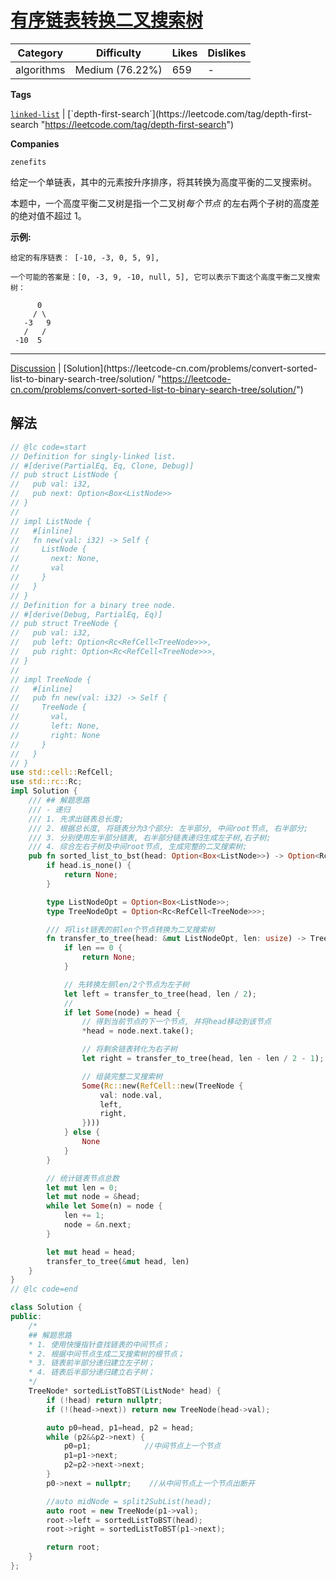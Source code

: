 # [有序链表转换二叉搜索树](https://leetcode-cn.com/problems/convert-sorted-list-to-binary-search-tree/description/ "https://leetcode-cn.com/problems/convert-sorted-list-to-binary-search-tree/description/")

| Category   | Difficulty      | Likes | Dislikes |
| ---------- | --------------- | ----- | -------- |
| algorithms | Medium (76.22%) | 659   | -        |

**Tags**

[`linked-list`](https://leetcode.com/tag/linked-list "https://leetcode.com/tag/linked-list") | [`depth-first-search`](https://leetcode.com/tag/depth-first-search "https://leetcode.com/tag/depth-first-search")

**Companies**

`zenefits`

给定一个单链表，其中的元素按升序排序，将其转换为高度平衡的二叉搜索树。

本题中，一个高度平衡二叉树是指一个二叉树*每个节点* 的左右两个子树的高度差的绝对值不超过 1。

**示例:**

```
给定的有序链表： [-10, -3, 0, 5, 9],

一个可能的答案是：[0, -3, 9, -10, null, 5], 它可以表示下面这个高度平衡二叉搜索树：

      0
     / \
   -3   9
   /   /
 -10  5
```

---

[Discussion](https://leetcode-cn.com/problems/convert-sorted-list-to-binary-search-tree/comments/ "https://leetcode-cn.com/problems/convert-sorted-list-to-binary-search-tree/comments/") | [Solution](https://leetcode-cn.com/problems/convert-sorted-list-to-binary-search-tree/solution/ "https://leetcode-cn.com/problems/convert-sorted-list-to-binary-search-tree/solution/")

## 解法

```rust
// @lc code=start
// Definition for singly-linked list.
// #[derive(PartialEq, Eq, Clone, Debug)]
// pub struct ListNode {
//   pub val: i32,
//   pub next: Option<Box<ListNode>>
// }
//
// impl ListNode {
//   #[inline]
//   fn new(val: i32) -> Self {
//     ListNode {
//       next: None,
//       val
//     }
//   }
// }
// Definition for a binary tree node.
// #[derive(Debug, PartialEq, Eq)]
// pub struct TreeNode {
//   pub val: i32,
//   pub left: Option<Rc<RefCell<TreeNode>>>,
//   pub right: Option<Rc<RefCell<TreeNode>>>,
// }
//
// impl TreeNode {
//   #[inline]
//   pub fn new(val: i32) -> Self {
//     TreeNode {
//       val,
//       left: None,
//       right: None
//     }
//   }
// }
use std::cell::RefCell;
use std::rc::Rc;
impl Solution {
    /// ## 解题思路
    /// - 递归
    /// 1. 先求出链表总长度;
    /// 2. 根据总长度, 将链表分为3个部分: 左半部分, 中间root节点, 右半部分;
    /// 3. 分别使用左半部分链表, 右半部分链表递归生成左子树,右子树;
    /// 4. 综合左右子树及中间root节点, 生成完整的二叉搜索树;
    pub fn sorted_list_to_bst(head: Option<Box<ListNode>>) -> Option<Rc<RefCell<TreeNode>>> {
        if head.is_none() {
            return None;
        }

        type ListNodeOpt = Option<Box<ListNode>>;
        type TreeNodeOpt = Option<Rc<RefCell<TreeNode>>>;

        /// 将list链表的前len个节点转换为二叉搜索树
        fn transfer_to_tree(head: &mut ListNodeOpt, len: usize) -> TreeNodeOpt {
            if len == 0 {
                return None;
            }

            // 先转换左侧len/2个节点为左子树
            let left = transfer_to_tree(head, len / 2);
            //
            if let Some(node) = head {
                // 得到当前节点的下一个节点, 并将head移动到该节点
                *head = node.next.take();

                // 将剩余链表转化为右子树
                let right = transfer_to_tree(head, len - len / 2 - 1);

                // 组装完整二叉搜索树
                Some(Rc::new(RefCell::new(TreeNode {
                    val: node.val,
                    left,
                    right,
                })))
            } else {
                None
            }
        }

        // 统计链表节点总数
        let mut len = 0;
        let mut node = &head;
        while let Some(n) = node {
            len += 1;
            node = &n.next;
        }

        let mut head = head;
        transfer_to_tree(&mut head, len)
    }
}
// @lc code=end

```

```cpp
class Solution {
public:
    /*
    ## 解题思路
    * 1. 使用快慢指针查找链表的中间节点；
    * 2. 根据中间节点生成二叉搜索树的根节点；
    * 3. 链表前半部分递归建立左子树；
    * 4. 链表后半部分递归建立右子树；
    */
    TreeNode* sortedListToBST(ListNode* head) {
        if (!head) return nullptr;
        if (!(head->next)) return new TreeNode(head->val);

        auto p0=head, p1=head, p2 = head;
        while (p2&&p2->next) {
            p0=p1;            //中间节点上一个节点
            p1=p1->next;
            p2=p2->next->next;
        }
        p0->next = nullptr;    //从中间节点上一个节点出断开

        //auto midNode = split2SubList(head);
        auto root = new TreeNode(p1->val);
        root->left = sortedListToBST(head);
        root->right = sortedListToBST(p1->next);

        return root;
    }
};
```
